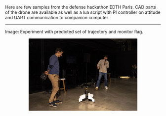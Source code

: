 Here are few samples from the defense hackathon EDTH Paris.
CAD parts of the drone are available as well as a lua script with PI controller on attitude and UART communication to companion computer

****************
Image: Experiment with predicted set of trajectory and monitor flag.
<p align="center">
  <img src="hackathon.jpeg" alt="Hackathon presentation" width="70%">
</p>
